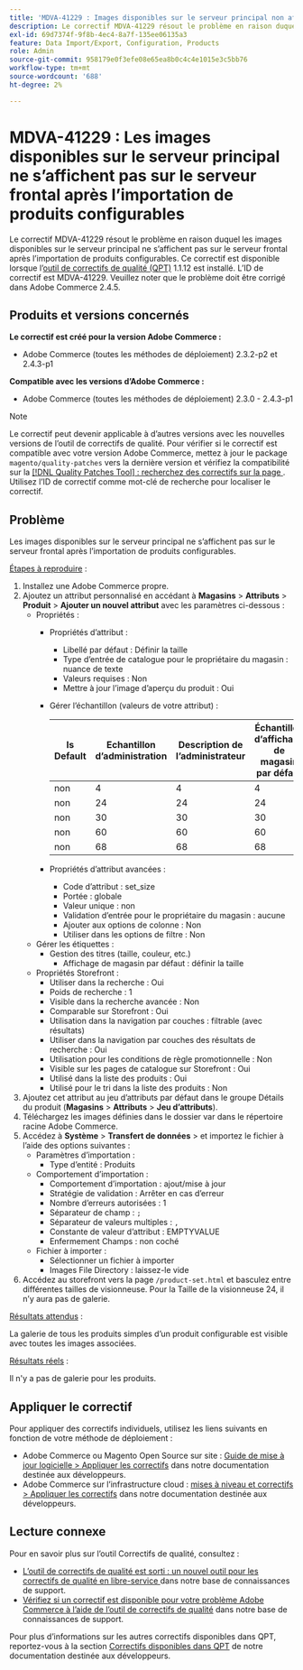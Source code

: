 ```yaml
---
title: 'MDVA-41229 : Images disponibles sur le serveur principal non affichées en front-end après l’importation de produits configurables'
description: Le correctif MDVA-41229 résout le problème en raison duquel les images disponibles sur le serveur principal ne s’affichent pas sur le serveur frontal après l’importation de produits configurables. Ce correctif est disponible lorsque l’[outil de correctifs de qualité (QPT)](/help/announcements/adobe-commerce-announcements/magento-quality-patches-released-new-tool-to-self-serve-quality-patches.md) 1.1.12 est installé. L’ID de correctif est MDVA-41229. Veuillez noter que le problème doit être corrigé dans Adobe Commerce 2.4.5.
exl-id: 69d7374f-9f8b-4ec4-8a7f-135ee06135a3
feature: Data Import/Export, Configuration, Products
role: Admin
source-git-commit: 958179e0f3efe08e65ea8b0c4c4e1015e3c5bb76
workflow-type: tm+mt
source-wordcount: '688'
ht-degree: 2%

---
```


# MDVA-41229 : Les images disponibles sur le serveur principal ne s’affichent pas sur le serveur frontal après l’importation de produits configurables

Le correctif MDVA-41229 résout le problème en raison duquel les images disponibles sur le serveur principal ne s’affichent pas sur le serveur frontal après l’importation de produits configurables. Ce correctif est disponible lorsque l’[outil de correctifs de qualité (QPT)](/help/announcements/adobe-commerce-announcements/magento-quality-patches-released-new-tool-to-self-serve-quality-patches.md) 1.1.12 est installé. L’ID de correctif est MDVA-41229. Veuillez noter que le problème doit être corrigé dans Adobe Commerce 2.4.5.

## Produits et versions concernés

**Le correctif est créé pour la version Adobe Commerce :**

* Adobe Commerce (toutes les méthodes de déploiement) 2.3.2-p2 et 2.4.3-p1

**Compatible avec les versions d’Adobe Commerce :**

* Adobe Commerce (toutes les méthodes de déploiement) 2.3.0 - 2.4.3-p1

>[!NOTE]
>
>Le correctif peut devenir applicable à d’autres versions avec les nouvelles versions de l’outil de correctifs de qualité. Pour vérifier si le correctif est compatible avec votre version Adobe Commerce, mettez à jour le package `magento/quality-patches` vers la dernière version et vérifiez la compatibilité sur la [[!DNL Quality Patches Tool] : recherchez des correctifs sur la page ](https://devdocs.magento.com/quality-patches/tool.html#patch-grid). Utilisez l’ID de correctif comme mot-clé de recherche pour localiser le correctif.

## Problème

Les images disponibles sur le serveur principal ne s’affichent pas sur le serveur frontal après l’importation de produits configurables.

<u>Étapes à reproduire</u> :

1. Installez une Adobe Commerce propre.
1. Ajoutez un attribut personnalisé en accédant à **Magasins** > **Attributs** > **Produit** > **Ajouter un nouvel attribut** avec les paramètres ci-dessous :
   * Propriétés :
      * Propriétés d’attribut :
         * Libellé par défaut : Définir la taille
         * Type d’entrée de catalogue pour le propriétaire du magasin : nuance de texte
         * Valeurs requises : Non
         * Mettre à jour l’image d’aperçu du produit : Oui
      * Gérer l’échantillon (valeurs de votre attribut) :

        | Is Default | Echantillon d’administration | Description de l’administrateur | Échantillon d’affichage de magasin par défaut | Description de la vue de magasin par défaut |
        |---|---|---|---|---|
        | non | 4 | 4 | 4 | 4 |
        | non | 24 | 24 | 24 | 24 |
        | non | 30 | 30 | 30 | 30 |
        | non | 60 | 60 | 60 | 60 |
        | non | 68 | 68 | 68 | 68 |
      * Propriétés d’attribut avancées :
         * Code d’attribut : set_size
         * Portée : globale
         * Valeur unique : non
         * Validation d’entrée pour le propriétaire du magasin : aucune
         * Ajouter aux options de colonne : Non
         * Utiliser dans les options de filtre : Non
   * Gérer les étiquettes :
      * Gestion des titres (taille, couleur, etc.)
         * Affichage de magasin par défaut : définir la taille
   * Propriétés Storefront :
      * Utiliser dans la recherche : Oui
      * Poids de recherche : 1
      * Visible dans la recherche avancée : Non
      * Comparable sur Storefront : Oui
      * Utilisation dans la navigation par couches : filtrable (avec résultats)
      * Utiliser dans la navigation par couches des résultats de recherche : Oui
      * Utilisation pour les conditions de règle promotionnelle : Non
      * Visible sur les pages de catalogue sur Storefront : Oui
      * Utilisé dans la liste des produits : Oui
      * Utilisé pour le tri dans la liste des produits : Non
1. Ajoutez cet attribut au jeu d’attributs par défaut dans le groupe Détails du produit (**Magasins** > **Attributs** > **Jeu d’attributs**).
1. Téléchargez les images définies dans le dossier var dans le répertoire racine Adobe Commerce.
1. Accédez à **Système** > **Transfert de données** > et importez le fichier à l’aide des options suivantes :
   * Paramètres d’importation :
      * Type d’entité : Produits
   * Comportement d’importation :
      * Comportement d’importation : ajout/mise à jour
      * Stratégie de validation : Arrêter en cas d’erreur
      * Nombre d’erreurs autorisées : 1
      * Séparateur de champ : `;`
      * Séparateur de valeurs multiples : `,`
      * Constante de valeur d’attribut : EMPTYVALUE
      * Enfermement Champs : non coché
   * Fichier à importer :
      * Sélectionner un fichier à importer
      * Images File Directory : laissez-le vide
1. Accédez au storefront vers la page `/product-set.html` et basculez entre différentes tailles de visionneuse. Pour la Taille de la visionneuse 24, il n’y aura pas de galerie.

<u>Résultats attendus</u> :

La galerie de tous les produits simples d’un produit configurable est visible avec toutes les images associées.

<u>Résultats réels</u> :

Il n&#39;y a pas de galerie pour les produits.

## Appliquer le correctif

Pour appliquer des correctifs individuels, utilisez les liens suivants en fonction de votre méthode de déploiement :

* Adobe Commerce ou Magento Open Source sur site : [Guide de mise à jour logicielle > Appliquer les correctifs](https://devdocs.magento.com/guides/v2.4/comp-mgr/patching/mqp.html) dans notre documentation destinée aux développeurs.
* Adobe Commerce sur l’infrastructure cloud : [mises à niveau et correctifs > Appliquer les correctifs](https://devdocs.magento.com/cloud/project/project-patch.html) dans notre documentation destinée aux développeurs.

## Lecture connexe

Pour en savoir plus sur l’outil Correctifs de qualité, consultez :

* [ L’outil de correctifs de qualité est sorti : un nouvel outil pour les correctifs de qualité en libre-service ](/help/announcements/adobe-commerce-announcements/magento-quality-patches-released-new-tool-to-self-serve-quality-patches.md) dans notre base de connaissances de support.
* [Vérifiez si un correctif est disponible pour votre problème Adobe Commerce à l’aide de l’outil de correctifs de qualité](/help/support-tools/patches-available-in-qpt-tool/check-patch-for-magento-issue-with-magento-quality-patches.md) dans notre base de connaissances de support.

Pour plus d’informations sur les autres correctifs disponibles dans QPT, reportez-vous à la section [Correctifs disponibles dans QPT](https://devdocs.magento.com/quality-patches/tool.html#patch-grid) de notre documentation destinée aux développeurs.
